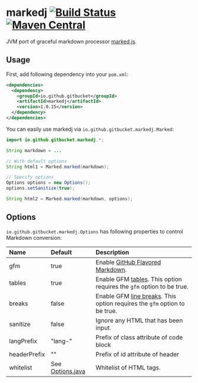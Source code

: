 # markedj [![Build Status](https://travis-ci.org/gitbucket/markedj.svg?branch=master)](https://travis-ci.org/gitbucket/markedj) [![Maven Central](https://maven-badges.herokuapp.com/maven-central/io.github.gitbucket/markedj/badge.svg)](https://maven-badges.herokuapp.com/maven-central/io.github.gitbucket/markedj)

JVM port of graceful markdown processor [marked.js](https://github.com/chjj/marked).

## Usage

First, add following dependency into your `pom.xml`:

```xml
<dependencies>
  <dependency>
    <groupId>io.github.gitbucket</groupId>
    <artifactId>markedj</artifactId>
    <version>1.0.15</version>
  </dependency>
</dependencies>
```

You can easily use markedj via `io.github.gitbucket.markedj.Marked`:

```java
import io.github.gitbucket.markedj.*;

String markdown = ...

// With default options
String html1 = Marked.marked(markdown);

// Specify options
Options options = new Options();
options.setSanitize(true);

String html2 = Marked.marked(markdown, options);
```

## Options

`io.github.gitbucket.markedj.Options` has following properties to control Markdown conversion:

Name         | Default | Description
:------------|:--------|:------------
gfm          | true    | Enable [GitHub Flavored Markdown](https://help.github.com/articles/github-flavored-markdown).
tables       | true    | Enable GFM [tables](https://github.com/adam-p/markdown-here/wiki/Markdown-Cheatsheet#wiki-tables). This option requires the `gfm` option to be true.
breaks       | false   | Enable GFM [line breaks](https://help.github.com/articles/github-flavored-markdown#newlines). This option requires the `gfm` option to be true.
sanitize     | false   | Ignore any HTML that has been input.
langPrefix   | "lang-" | Prefix of class attribute of code block
headerPrefix | ""      | Prefix of id attribute of header
whitelist    | See [Options.java](https://github.com/gitbucket/markedj/blob/master/src/main/java/io/github/gitbucket/markedj/Options.java) | Whitelist of HTML tags.
